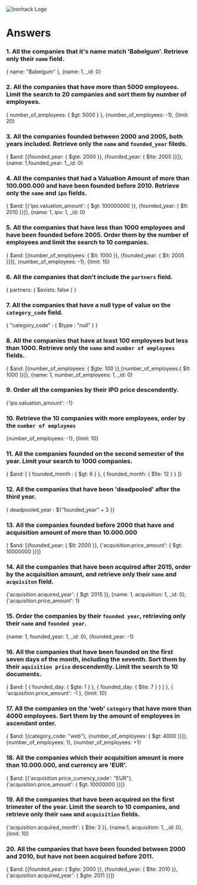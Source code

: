 ![Ironhack Logo](https://i.imgur.com/1QgrNNw.png)

# Answers

### 1. All the companies that it's name match 'Babelgum'. Retrieve only their `name` field.

{ name: "Babelgum" }, {name: 1, _id: 0}

### 2. All the companies that have more than 5000 employees. Limit the search to 20 companies and sort them by **number of employees**.

{ number_of_employees: { $gt: 5000 } }, {number_of_employees: -1}, {limit: 20}

### 3. All the companies founded between 2000 and 2005, both years included. Retrieve only the `name` and `founded_year` fileds.

{ $and: [{founded_year: { $gte: 2000 }}, {founded_year: { $lte: 2005 }}]}, {name: 1,founded_year: 1,_id: 0}

### 4. All the companies that had a Valuation Amount of more than 100.000.000 and have been founded before 2010. Retrieve only the `name` and `ipo` fields.

{ $and: [{'ipo.valuation_amount': { $gt: 100000000 }}, {founded_year: { $lt: 2010 }}]}, {name: 1, ipo: 1, _id: 0}

### 5. All the companies that have less than 1000 employees and have been founded before 2005. Order them by the number of employees and limit the search to 10 companies.

{ $and: [{number_of_employees: { $lt: 1000 }}, {founded_year: { $lt: 2005 }}]}, {number_of_employees: -1}, {limit: 10}

### 6. All the companies that don't include the `partners` field.

{ partners: { $exists: false } }

### 7. All the companies that have a null type of value on the `category_code` field.

{ "category_code" : { $type : "null" } }

### 8. All the companies that have at least 100 employees but less than 1000. Retrieve only the `name` and `number of employees` fields.

{ $and: [{number_of_employees: { $gte: 100 }},{number_of_employees:{ $lt: 1000 }}]}, {name: 1, number_of_employees: 1, _id: 0}

### 9. Order all the companies by their IPO price descendently.

{'ipo.valuation_amount': -1}

### 10. Retrieve the 10 companies with more employees, order by the `number of employees`

{number_of_employees: -1}, {limit: 10}

### 11. All the companies founded on the second semester of the year. Limit your search to 1000 companies.

{ $and: [ { founded_month : { $gt: 6 } }, { founded_month: { $lte: 12 } } ]}

### 12. All the companies that have been 'deadpooled' after the third year.

{ deadpooled_year : ${"founded_year" + 3 }}

### 13. All the companies founded before 2000 that have and acquisition amount of more than 10.000.000

{ $and: [{founded_year: { $lt: 2000 }}, {'acquisition.price_amount': { $gt: 10000000 }}]}

### 14. All the companies that have been acquired after 2015, order by the acquisition amount, and retrieve only their `name` and `acquisiton` field.

{'acquisition.acquired_year': { $gt: 2015 }}, {name: 1, acquisition: 1, _id: 0}, {'acquisition.price_amount': 1}

### 15. Order the companies by their `founded year`, retrieving only their `name` and `founded year`.

{name: 1, founded_year: 1, _id: 0}, {founded_year: -1}

### 16. All the companies that have been founded on the first seven days of the month, including the seventh. Sort them by their `aquisition price` descendently. Limit the search to 10 documents.

{ $and: [ { founded_day: { $gte: 1 } }, { founded_day: { $lte: 7 } } ] }, { 'acquisition.price_amount': -1 }, {limit: 10}

### 17. All the companies on the 'web' `category` that have more than 4000 employees. Sort them by the amount of employees in ascendant order.

{ $and: [{category_code: "web"}, {number_of_employees: { $gt: 4000 }}]}, {number_of_employees: 1}, {number_of_employees: +1}

### 18. All the companies which their acquisition amount is more than 10.000.000, and currency are 'EUR'.

{ $and: [{'acquisition.price_currency_code': "EUR"},{'acquisition.price_amount': { $gt: 10000000 }}]}

### 19. All the companies that have been acquired on the first trimester of the year. Limit the search to 10 companies, and retrieve only their `name` and `acquisition` fields.

{'acquisition.acquired_month': { $lte: 3 }}, {name:1, acquisition: 1, _id: 0}, {limit: 10}

### 20. All the companies that have been founded between 2000 and 2010, but have not been acquired before 2011.

{ $and: [{founded_year: { $gte: 2000 }}, {founded_year: { $lte: 2010 }},{'acquisition.acquired_year': { $gte: 2011 }}]}
